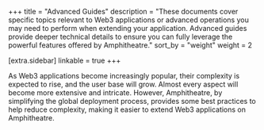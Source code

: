 +++
title = "Advanced Guides"
description = "These documents cover specific topics relevant to Web3 applications or advanced operations you may need to perform when extending your application. Advanced guides provide deeper technical details to ensure you can fully leverage the powerful features offered by Amphitheatre."
sort_by = "weight"
weight = 2

[extra.sidebar]
linkable = true
+++

As Web3 applications become increasingly popular, their complexity is expected
to rise, and the user base will grow. Almost every aspect will become more
extensive and intricate. However, Amphitheatre, by simplifying the global
deployment process, provides some best practices to help reduce complexity,
making it easier to extend Web3 applications on Amphitheatre.
